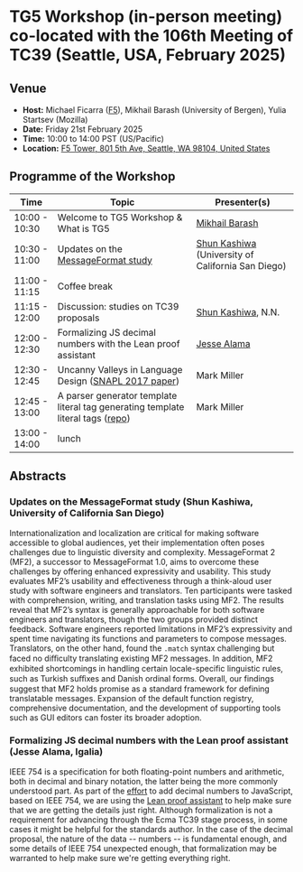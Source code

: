 # TG5 Workshop (in-person meeting) co-located with the 106th Meeting of TC39 (Seattle, USA, February 2025)

## Venue

* **Host:** Michael Ficarra ([F5](https://github.com/orgs/tc39/teams/member-f5)), Mikhail Barash (University of Bergen), Yulia Startsev (Mozilla)
* **Date:** Friday 21st February 2025
* **Time:** 10:00 to 14:00 PST (US/Pacific)
* **Location:** [F5 Tower, 801 5th Ave, Seattle, WA 98104, United States](https://goo.gl/maps/TJSNU3CzviyRN4Rk6)

		
## Programme of the Workshop

|Time|Topic|Presenter(s)|
|---|---|---|
|10:00 - 10:30|Welcome to TG5 Workshop & What is TG5|[Mikhail Barash](https://www4.uib.no/en/find-employees/Mikhail.Barash)|
|10:30 - 11:00|Updates on the [MessageFormat study](https://github.com/tc39/tg5/issues/3)|[Shun Kashiwa](https://shun-k.dev/) (University of California San Diego)|
|11:00 - 11:15|Coffee break||
|11:15 - 12:00|Discussion: studies on TC39 proposals|[Shun Kashiwa](https://shun-k.dev/), N.N.|
|12:00 - 12:30|Formalizing JS decimal numbers with the Lean proof assistant|[Jesse Alama](https://github.com/jessealama)|
|12:30 - 12:45|Uncanny Valleys in Language Design ([SNAPL 2017 paper](https://drops.dagstuhl.de/entities/document/10.4230/LIPIcs.SNAPL.2017.9))|Mark Miller|
|12:45 - 13:00|A parser generator template literal tag generating template literal tags ([repo](https://github.com/erights/quasiParserGenerator))|Mark Miller|
|13:00 - 14:00|lunch||

## Abstracts

### Updates on the MessageFormat study (Shun Kashiwa, University of California San Diego)

Internationalization and localization are critical for making software accessible to global audiences,
yet their implementation often poses challenges due to linguistic diversity and complexity.
MessageFormat 2 (MF2), a successor to MessageFormat 1.0, aims to overcome these challenges by offering
enhanced expressivity and usability. This study evaluates MF2’s usability and effectiveness through a think-aloud
user study with software engineers and translators. Ten participants were tasked with comprehension, writing,
and translation tasks using MF2. The results reveal that MF2’s syntax is generally approachable for both software
engineers and translators, though the two groups provided distinct feedback. Software engineers reported limitations
in MF2’s expressivity and spent time navigating its functions and parameters to compose messages. Translators,
on the other hand, found the `.match` syntax challenging but faced no diﬀiculty translating existing MF2 messages.
In addition, MF2 exhibited shortcomings in handling certain locale-specific linguistic rules, such as Turkish suﬀixes
and Danish ordinal forms. Overall, our findings suggest that MF2 holds promise as a standard framework for defining
translatable messages. Expansion of the default function registry, comprehensive documentation, and the development
of supporting tools such as GUI editors can foster its broader adoption.

### Formalizing JS decimal numbers with the Lean proof assistant (Jesse Alama, Igalia)

IEEE 754 is a specification for both floating-point numbers and arithmetic,
both in decimal and binary notation, the latter being the more commonly understood part.
As part of the [effort](https://github.com/tc39/proposal-decimal/) to add decimal numbers to JavaScript,
based on IEEE 754, we are using the [Lean proof assistant](https://lean-lang.org/) to help make sure that we are getting the details just right.
Although formalization is not a requirement for advancing through the Ecma TC39 stage process,
in some cases it might be helpful for the standards author. In the case of the decimal proposal,
the nature of the data -- numbers -- is fundamental enough, and some details of IEEE 754 unexpected enough,
that formalization may be warranted to help make sure we're getting everything right.
